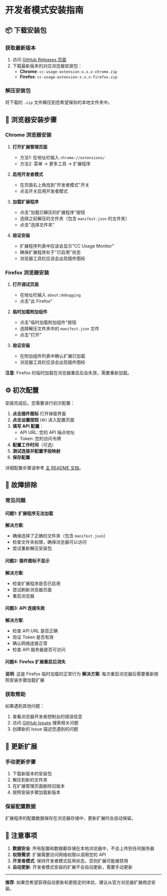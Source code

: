 # 开发者模式安装指南

## 📦 下载安装包

### 获取最新版本
1. 访问 [GitHub Releases 页面](https://github.com/yoyooyooo/cc-usage-extension/releases)
2. 下载最新版本的对应浏览器安装包：
   - **Chrome**: `cc-usage-extension-x.x.x-chrome.zip`
   - **Firefox**: `cc-usage-extension-x.x.x-firefox.zip`

### 解压安装包
将下载的 `.zip` 文件解压到您希望保存的本地文件夹中。

## 🚀 浏览器安装步骤

### Chrome 浏览器安装

1. **打开扩展管理页面**
   - 方法1: 在地址栏输入 `chrome://extensions/`
   - 方法2: 菜单 → 更多工具 → 扩展程序

2. **启用开发者模式**
   - 在页面右上角找到"开发者模式"开关
   - 点击开关启用开发者模式

3. **加载扩展程序**
   - 点击"加载已解压的扩展程序"按钮
   - 选择之前解压的文件夹（包含 `manifest.json` 的文件夹）
   - 点击"选择文件夹"

4. **验证安装**
   - 扩展程序列表中应该会显示"CC Usage Monitor"
   - 确保扩展程序处于"已启用"状态
   - 浏览器工具栏应该会出现插件图标

### Firefox 浏览器安装

1. **打开调试页面**
   - 在地址栏输入 `about:debugging`
   - 点击"此 Firefox"

2. **临时加载附加组件**
   - 点击"临时加载附加组件"按钮
   - 选择解压文件夹中的 `manifest.json` 文件
   - 点击"打开"

3. **验证安装**
   - 在附加组件列表中确认扩展已加载
   - 浏览器工具栏应该会出现插件图标

**注意**: Firefox 的临时加载在浏览器重启后会失效，需要重新加载。

## ⚙️ 初次配置

安装完成后，您需要进行初次配置：

1. **点击插件图标** 打开弹窗界面
2. **点击设置按钮** (⚙️) 进入配置页面
3. **填写 API 配置**：
   - API URL: 您的 API 端点地址
   - Token: 您的访问令牌
4. **配置工作时间**（可选）
5. **测试连接并配置字段映射**
6. **保存配置**

详细配置步骤请参考 [主 README 文档](./README.md#⚙️-使用指南)。

## 🔧 故障排除

### 常见问题

#### 问题1: 扩展程序无法加载
**解决方案**:
- 确保选择了正确的文件夹（包含 `manifest.json`）
- 检查文件夹权限，确保浏览器可以访问
- 尝试重新解压安装包

#### 问题2: 插件图标不显示
**解决方案**:
- 检查扩展程序是否已启用
- 尝试刷新浏览器页面
- 重启浏览器

#### 问题3: API 连接失败
**解决方案**:
- 检查 API URL 是否正确
- 验证 Token 是否有效
- 确认网络连接正常
- 检查 API 服务器是否可访问

#### 问题4: Firefox 扩展重启后消失
**说明**: 这是 Firefox 临时加载的正常行为
**解决方案**: 每次重启浏览器后需要重新按照安装步骤加载扩展

### 获取帮助

如果遇到其他问题：
1. 查看浏览器开发者控制台的错误信息
2. 访问 [GitHub Issues](https://github.com/yoyooyooo/cc-usage-extension/issues) 搜索相关问题
3. 创建新的 Issue 描述您遇到的问题

## 🔄 更新扩展

### 手动更新步骤
1. 下载新版本的安装包
2. 解压到新的文件夹
3. 在扩展管理页面删除旧版本
4. 按照安装步骤加载新版本

### 保留配置数据
扩展程序的配置数据保存在浏览器存储中，更新扩展时会自动保留。

## 📝 注意事项

1. **数据安全**: 所有配置和数据都存储在本地浏览器中，不会上传到任何服务器
2. **权限需求**: 扩展需要访问网络权限以调用您的 API
3. **开发者模式**: 保持开发者模式启用状态，否则扩展可能被禁用
4. **自动更新**: 开发者模式安装的扩展不会自动更新，需要手动更新

---

**推荐**: 如果您希望获得自动更新和更稳定的体验，建议从官方浏览器扩展商店安装。